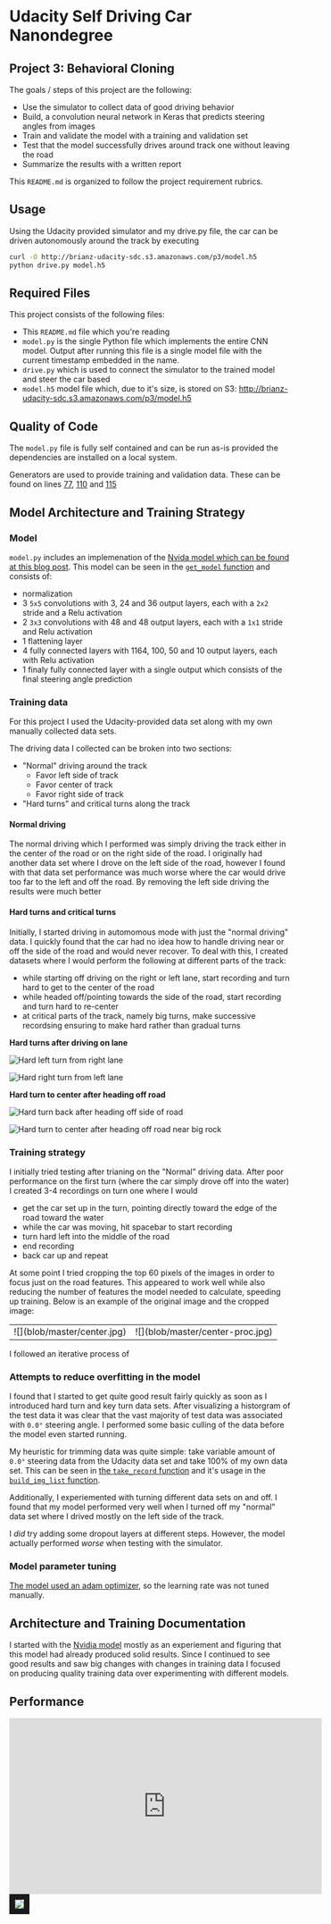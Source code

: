 # Udacity Self Driving Car Nanondegree 

## Project 3: **Behavioral Cloning** 

The goals / steps of this project are the following:

* Use the simulator to collect data of good driving behavior
* Build, a convolution neural network in Keras that predicts steering angles from images
* Train and validate the model with a training and validation set
* Test that the model successfully drives around track one without leaving the road
* Summarize the results with a written report

This `README.md` is organized to follow the project requirement rubrics.

## Usage

Using the Udacity provided simulator and my drive.py file, the car can be driven autonomously around the track by executing 

```sh
curl -O http://brianz-udacity-sdc.s3.amazonaws.com/p3/model.h5
python drive.py model.h5
```

## Required Files

This project consists of the following files:

- This `README.md` file which you're reading
- `model.py` is the single Python file which implements the entire CNN model. Output after running
  this file is a single model file with the current timestamp embedded in the name.
- `drive.py` which is used to connect the simulator to the trained model and steer the car based
- `model.h5` model file which, due to it's size, is stored on S3: http://brianz-udacity-sdc.s3.amazonaws.com/p3/model.h5


## Quality of Code

The `model.py` file is fully self contained and can be run as-is provided the dependencies are installed on a local system.

Generators are used to provide training and validation data.  These can be found on lines 
[77](https://github.com/brianz/udacity-sdc-p3/blob/master/model.py#L77), 
[110](https://github.com/brianz/udacity-sdc-p3/blob/master/model.py#L110)
and [115](https://github.com/brianz/udacity-sdc-p3/blob/master/model.py#L115)


## Model Architecture and Training Strategy

### Model
`model.py` includes an implemenation of the [Nvida model which can be found at this blog post](https://devblogs.nvidia.com/parallelforall/deep-learning-self-driving-cars/).
This model can be seen in the [`get_model` function](blob/master/model.py#L120)
and consists of:

- normalization
- 3 `5x5` convolutions with 3, 24 and 36 output layers, each with a `2x2` stride and a Relu activation
- 2 `3x3` convolutions with 48 and 48 output layers, each with a `1x1` stride and Relu activation
- 1 flattening layer
- 4 fully connected layers with 1164, 100, 50 and 10 output layers, each with Relu activation
- 1 finaly fully connected layer with a single output which consists of the final steering angle prediction

### Training data

For this project I used the Udacity-provided data set along with my own manually collected data sets.

The driving data I collected can be broken into two sections:

- "Normal" driving around the track
  - Favor left side of track
  - Favor center of track
  - Favor right side of track
- "Hard turns" and critical turns along the track

#### Normal driving

The normal driving which I performed was simply driving the track either in the center of the road or on the right 
side of the road. I originally had another data set where I drove on the left side of the road, however I found with
that data set performance was much worse where the car would drive too far to the left and off the road. By removing
the left side driving the results were much better

#### Hard turns and critical turns

Initially, I started driving in automomous mode with just the "normal driving" data. I quickly found that the car had
no idea how to handle driving near or off the side of the road and would never recover. To deal with this, I 
created datasets where I would perform the following at different parts of the track:

- while starting off driving on the right or left lane, start recording and turn hard to get to the center of the road
- while headed off/pointing towards the side of the road, start recording and turn hard to re-center
- at critical parts of the track, namely big turns, make successive recordsing ensuring to make hard rather
  than gradual turns

**Hard turns after driving on lane**

![Hard left turn from right lane](blob/master/hard-left-turn-while-driving-on-lane.gif)

![Hard right turn from left lane](blob/master/hard-right-turn-while-driving-on-lane.gif)

**Hard turn to center after heading off road**

![Hard turn back after heading off side of road](blob/master/hard-left-turn-after-heading-to-right-lane.gif)

![Hard turn to center after heading off road near big rock](blob/master/hard-right-turn-after-big-rock-apex.gif)

### Training strategy

I initially tried testing after trianing on the "Normal" driving data.  After poor performance on the first turn
(where the car simply drove off into the water) I created 3-4 recordings on turn one where I would 

- get the car set up in the turn, pointing directly toward the edge of the road toward the water
- while the car was moving, hit spacebar to start recording
- turn hard left into the middle of the road
- end recording
- back car up and repeat

At some point I tried cropping the top 60 pixels of the images in order to focus just on the road features.
This appeared to work well while also reducing the number of features the model needed to calculate, speeding
up training. Below is an example of the original image and the cropped image:

<table>
  <tr>
    <td>![](blob/master/center.jpg)</td>
    <td>![](blob/master/center-proc.jpg)</td>
  </tr>
</table>

I followed an iterative process of

### Attempts to reduce overfitting in the model

I found that I started to get quite good result fairly quickly as soon as I introduced hard turn and key turn data sets. 
After visualizing a historgram of the test data it was clear that the vast majority of test data was associated with 
`0.0°` steering angle. I performed some basic culling of the data before the model even started running.

My heuristic for trimming data was quite simple: take variable amount of `0.0°` steering data from the Udacity data set
and take 100% of my own data set. This can be seen in [the `take_record` function](https://github.com/brianz/udacity-sdc-p3/blob/master/model.py#L29-L43) 
and it's usage in the [`build_img_list` function](https://github.com/brianz/udacity-sdc-p3/blob/master/model.py#L67).

Additionally, I experiemented with turning different data sets on and off.  I found that my model performed very well
when I turned off my "normal" data set where I drived mostly on the left side of the track.

I _did_ try adding some dropout layers at different steps. However, the model actually performed _worse_ when testing
with the simulator.

### Model parameter tuning

[The model used an adam optimizer](https://github.com/brianz/udacity-sdc-p3/blob/master/model.py#L195), so the 
learning rate was not tuned manually.


## Architecture and Training Documentation

I started with the [Nvidia model](https://devblogs.nvidia.com/parallelforall/deep-learning-self-driving-cars/) mostly
as an experiement and figuring that this model had already produced solid results. Since I continued to see
good results and saw big changes with changes in training data I focused on producing quality training data
over experimenting with different models.

## Performance
<iframe width="560" height="315" src="https://www.youtube.com/embed/VeFm4lJxAGk?ecver=1" frameborder="0" allowfullscreen></iframe>

<a href="http://www.youtube.com/watch?feature=player_embedded&v=VeFm4lJxAGk" target="_blank">
  <img src="http://img.youtube.com/vi/VeFm4lJxAGk/0.jpg" border="10" />
</a>
